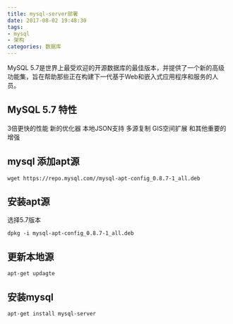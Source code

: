 ```yaml
---
title: mysql-server部署
date: 2017-08-02 19:48:30
tags:
- mysql
- 架构
categories: 数据库
---
```

MySQL 5.7是世界上最受欢迎的开源数据库的最佳版本，并提供了一个新的高级功能集，旨在帮助那些正在构建下一代基于Web和嵌入式应用程序和服务的人员。
<!-- more -->
## MySQL 5.7 特性
3倍更快的性能
新的优化器
本地JSON支持
多源复制
GIS空间扩展
和其他重要的增强
## mysql 添加apt源
```
wget https://repo.mysql.com//mysql-apt-config_0.8.7-1_all.deb
```
## 安装apt源
选择5.7版本
```
dpkg -i mysql-apt-config_0.8.7-1_all.deb
```
## 更新本地源
```
apt-get updagte
```
## 安装mysql
```
apt-get install mysql-server
```
